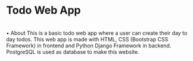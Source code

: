 # Todo Web App
<br>
• About
This is a basic todo web app where a user can create their day to day todos. This web app is made with HTML, CSS (Bootstrap CSS Framework) in frontend and Python Django Framework in backend. PostgreSQL is used as database to make this website.
